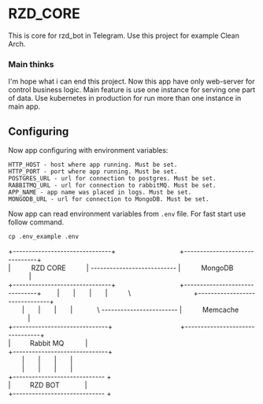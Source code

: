 # RZD_CORE
This is core for rzd_bot in Telegram. Use this project for example Clean Arch.

### Main thinks
I'm hope what i can end this project. Now this app have only web-server for control business logic. Main feature is use 
one instance for serving one part of data. Use kubernetes in production for run more than one instance in main app.

## Configuring
Now app configuring with environment variables: 
```text
HTTP_HOST - host where app running. Must be set.
HTTP_PORT - port where app running. Must be set.
POSTGRES_URL - url for connection to postgres. Must be set.
RABBITMQ_URL - url for connection to rabbitMQ. Must be set.
APP_NAME - app name was placed in logs. Must be set.
MONGODB_URL - url for connection to MongoDB. Must be set.
```

Now app can read environment variables from `.env` file. For fast start use follow command.
```text
cp .env_example .env
```
 

+-------------------------------+ &emsp;&emsp;&emsp;&emsp;&emsp;&emsp;&emsp;&emsp;&emsp;+-------------------------------+  
|&emsp;&emsp;&emsp;RZD CORE&emsp;&emsp;&emsp;| --------------------------- |&emsp;&emsp;&emsp;MongoDB &emsp;&emsp;&emsp;|  
+-------------------------------+ &emsp;&emsp;&emsp;&emsp;&emsp;&emsp;&emsp;&emsp;&emsp;+-------------------------------+
&emsp;&emsp;|&emsp;&emsp;|&emsp;&emsp;|&emsp;&emsp;|&emsp;&emsp;&emsp;\ &emsp;&emsp;&emsp;&emsp;&emsp;&emsp;&emsp;&emsp; &nbsp;&nbsp;+-------------------------------+    
&emsp;&emsp;|&emsp;&emsp;|&emsp;&emsp;|&emsp;&emsp;|&emsp;&emsp;&emsp;&nbsp; \ ------------------------ |&emsp;&emsp;&emsp;Memcache &nbsp;&nbsp;&nbsp;&emsp;&emsp;|  
+------------------------------+ &emsp;&emsp;&emsp;&emsp;&emsp;&emsp;&emsp;&emsp;&emsp;&nbsp;&nbsp;+--------------------------------+  
|&nbsp;&nbsp;&nbsp;&nbsp;&nbsp;&nbsp;&nbsp;&nbsp;&nbsp;&nbsp;Rabbit MQ&nbsp;&nbsp;&nbsp;&nbsp;&nbsp;&nbsp;&nbsp;&nbsp;&nbsp;&nbsp;&nbsp;|  
+------------------------------+  
&emsp;&emsp;|&emsp;&emsp;|&emsp;&emsp;|&emsp;&emsp;|   
&emsp;&emsp;|&emsp;&emsp;|&emsp;&emsp;|&emsp;&emsp;|    
+----------------------------- +    
|&nbsp;&nbsp;&nbsp;&nbsp;&nbsp;&nbsp;&nbsp;&nbsp;&nbsp;&nbsp;RZD BOT&nbsp;&nbsp;&nbsp;&nbsp;&nbsp;&nbsp;&nbsp;&nbsp;&nbsp;&nbsp;&nbsp;&nbsp;&nbsp;|  
+----------------------------- +  